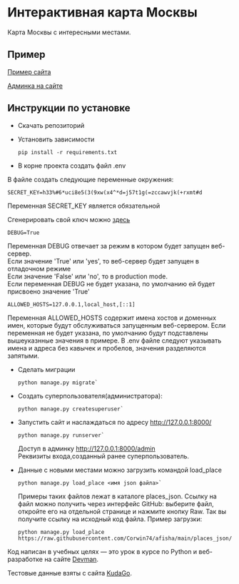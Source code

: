 # Интерактивная карта Москвы

Карта Москвы с интересными местами.


## Пример
[Пример сайта](https://is.shockland.ru)

[Админка на сайте](https://is.shockland.ru/admin)


## Инструкции по установке

* Скачать репозиторий

* Установить зависимости
  ```
  pip install -r requirements.txt
  ```

 * В корне проекта создать файл .env

  В файле создать следующие переменные окружения:
  ```
  SECRET_KEY=h33%#6*uci8e5(3(9xw(x4^*d=j57t1g(=zccawvjk(+rxmt#d
  ```
  Переменная SECRET_KEY является обязательной  

  Сгенерировать свой ключ можно [здесь](https://djecrety.ir/)
  ```
  DEBUG=True  
  ```
  Переменная DEBUG отвечает за режим в котором будет запущен веб-сервер.  
  Eсли значение 'True' или 'yes', то веб-сервер будет запущен в отладочном режиме  
  Если значение 'False' или 'no', то в production mode.  
  Если переменная DEBUG не будет указана, по умолчанию ей будет присвоено значение 'True'  
  ```
  ALLOWED_HOSTS=127.0.0.1,local_host,[::1]
  ```
  Переменная ALLOWED_HOSTS содержит имена хостов и доменных имен, которые будут обслуживаться запущенным веб-сервером. Если переменная не будет указана, по   умолчанию будут подставлены вышеуказнные значения в примере. В .env файле следуют указывать имена и адреса без кавычек и
  пробелов, значения разделяются запятыми.  

* Сделать миграции
  ```
  python manage.py migrate`
  ```
* Создать суперпользователя(администратора):
  ```
  python manage.py createsuperuser`
  ```
* Запустить сайт и наслаждаться по адресу http://127.0.0.1:8000/
  ```
  python manage.py runserver` 
  ```
  Доступ в админку http://127.0.0.1:8000/admin  
  Реквизиты входа,созданный ранее суперпользователь.

* Данные с новыми местами можно загрузить командой load_place
  ```
  python manage.py load_place <имя json файла>`
  ```
  Примеры таких файлов лежат в каталоге places_json. Ссылку на файл можно получить через интерфейс GitHub: выберите файл, откройте его на отдельной странице и нажмите кнопку Raw. Так вы получите ссылку на исходный код файла. Пример загрузки:

  ```
  python manage.py load_place https://raw.githubusercontent.com/Corwin74/afisha/main/places_json/roofs24.json`
  ```

Код написан в учебных целях — это урок в курсе по Python и веб-разработке на сайте [Devman](https://dvmn.org).

Тестовые данные взяты с сайта [KudaGo](https://kudago.com).
